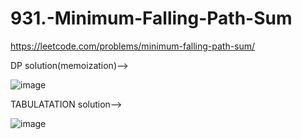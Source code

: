 # 931.-Minimum-Falling-Path-Sum
https://leetcode.com/problems/minimum-falling-path-sum/

DP solution(memoization)-->


![image](https://user-images.githubusercontent.com/102652030/174069091-d482c74d-5697-4252-9a8b-7e3c414b3971.png)


TABULATATION solution-->


![image](https://user-images.githubusercontent.com/102652030/174072978-ebad41a4-5371-4140-b670-702e6a2b81e2.png)
